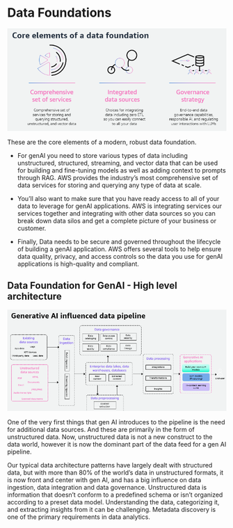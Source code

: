 # Data Foundations
![Alt](../assets/images/streamprocess/df2.png "core components")

These are the core elements of a modern, robust data foundation.

- For genAI you need to store various types of data including unstructured, structured, streaming, and vector data that can be used for building and fine-tuning models as well as adding context to prompts through RAG. AWS provides the industry’s most comprehensive set of data services for storing and querying any type of data at scale.

- You’ll also want to make sure that you have ready access to all of your data to leverage for genAI applications. AWS is integrating services our services together and integrating with other data sources so you can break down data silos and get a complete picture of your business or customer. 
 
- Finally, Data needs to be secure and governed throughout the lifecycle of building a genAI application. AWS offers several tools to help ensure data quality, privacy, and access controls so the data you use for genAI applications is high-quality and compliant.



## Data Foundation for GenAI - High level architecture

![Alt](../assets/images/streamprocess/df1.png "Data Foundation Architecture")


One of the very first things that gen AI introduces to the pipeline is the need for additional data sources. And these are primarily in the form of unstructured data. Now, unstructured data is not a new construct to the data world, however it is now the dominant part of the data feed for a gen AI pipeline. 

Our typical data architecture patterns have largely dealt with structured data, but with more than 80% of the world’s data in unstructured formats, it is now front and center with gen AI, and has a big influence on data ingestion, data integration and data governance. 
Unstructured data is information that doesn’t conform to a predefined schema or isn’t organized according to a preset data model. Understanding the data, categorizing it, and extracting insights from it can be challenging. Metadata discovery is one of the primary requirements in data analytics.

